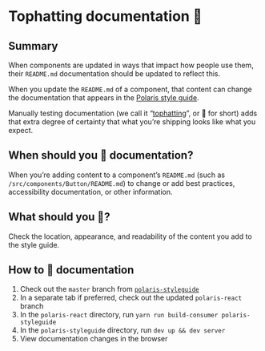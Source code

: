 # Tophatting documentation 🎩

## Summary

When components are updated in ways that impact how people use them, their `README.md` documentation should be updated to reflect this.

When you update the `README.md` of a component, that content can change the documentation that appears in the [Polaris style guide](https://polaris.shopify.com/).

Manually testing documentation (we call it “[tophatting](https://github.com/Shopify/polaris-react/blob/master/documentation/Tophatting.md#history-of-the-phrase)”, or 🎩 for short) adds that extra degree of certainty that what you’re shipping looks like what you expect.

## When should you 🎩 documentation?

When you’re adding content to a component’s `README.md` (such as `/src/components/Button/README.md`) to change or add best practices, accessibility documentation, or other information.

## What should you 🎩?

Check the location, appearance, and readability of the content you add to the style guide.

## How to 🎩 documentation

1. Check out the `master` branch from [`polaris-styleguide`](https://github.com/Shopify/polaris-styleguide)
1. In a separate tab if preferred, check out the updated `polaris-react` branch
1. In the `polaris-react` directory, run `yarn run build-consumer polaris-styleguide`
1. In the `polaris-styleguide` directory, run `dev up && dev server`
1. View documentation changes in the browser

